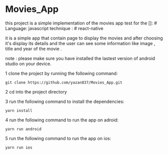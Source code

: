 # Movies_App

this project is a simple implementation of the movies app test for the
[]: # Language: javascript
technique : # react-native

it is a simple app that contain page to display the movies and after choosing it's display
its details and the user can see some information like image , title and year of the movie .

note : please make sure you have installed the lastest version of android studio on your device.

1 clone the project by running the following command:

`git clone https://github.com/yazan837/Movies_App.git`

2 cd into the project directory

3 run the following command to install the dependencies:

`yarn install`

4 run the following command to run the app on adroid:

`yarn run android`

5 run the following command to run the app on ios:

`yarn run ios`
